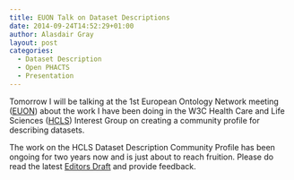 ```yaml
---
title: EUON Talk on Dataset Descriptions
date: 2014-09-24T14:52:29+01:00
author: Alasdair Gray
layout: post
categories:
  - Dataset Description
  - Open PHACTS
  - Presentation
---
```

Tomorrow I will be talking at the 1st European Ontology Network meeting ([EUON](http://www.eudat.eu/euon)) about the work I have been doing in the W3C Health Care and Life Sciences ([HCLS](http://www.w3.org/wiki/HCLSIG)) Interest Group on creating a community profile for describing datasets.

The work on the HCLS Dataset Description Community Profile has been ongoing for two years now and is just about to reach fruition. Please do read the latest [Editors Draft](http://htmlpreview.github.io/?https://github.com/joejimbo/HCLSDatasetDescriptions/blob/master/Overview.html) and provide feedback.